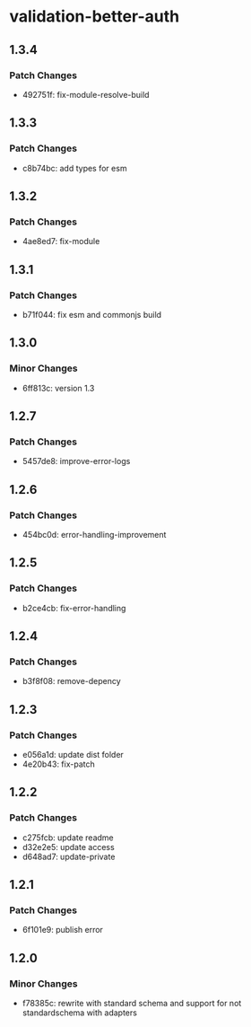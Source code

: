 # validation-better-auth

## 1.3.4

### Patch Changes

- 492751f: fix-module-resolve-build

## 1.3.3

### Patch Changes

- c8b74bc: add types for esm

## 1.3.2

### Patch Changes

- 4ae8ed7: fix-module

## 1.3.1

### Patch Changes

- b71f044: fix esm and commonjs build

## 1.3.0

### Minor Changes

- 6ff813c: version 1.3

## 1.2.7

### Patch Changes

- 5457de8: improve-error-logs

## 1.2.6

### Patch Changes

- 454bc0d: error-handling-improvement

## 1.2.5

### Patch Changes

- b2ce4cb: fix-error-handling

## 1.2.4

### Patch Changes

- b3f8f08: remove-depency

## 1.2.3

### Patch Changes

- e056a1d: update dist folder
- 4e20b43: fix-patch

## 1.2.2

### Patch Changes

- c275fcb: update readme
- d32e2e5: update access
- d648ad7: update-private

## 1.2.1

### Patch Changes

- 6f101e9: publish error

## 1.2.0

### Minor Changes

- f78385c: rewrite with standard schema and support for not standardschema with adapters
